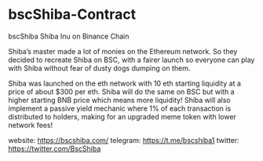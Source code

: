 # bscShiba-Contract

bscShiba
   Shiba Inu on Binance Chain
   
   Shiba’s master made a lot of monies on the Ethereum network. 
   So they decided to recreate Shiba on BSC, with a fairer launch so everyone can play with Shiba without fear of dusty dogs dumping on them.
   
   Shiba was launched on the eth network with 10 eth starting liquidity at a price of about $300 per eth. 
   Shiba will do the same on BSC but with a higher starting BNB price which means more liquidity! 
   Shiba will also implement a passive yield mechanic where 1% of each transaction is distributed to holders,
   making for an upgraded meme token with lower network fees!
   
   website: https://bscshiba.com/
   telegram: https://t.me/bscshiba1
   twitter: https://twitter.com/BscShiba
